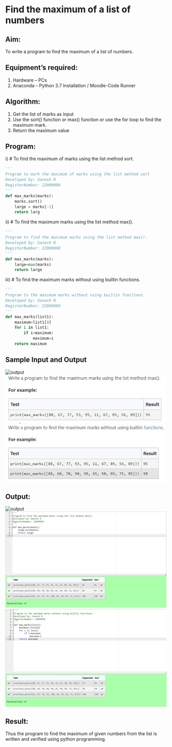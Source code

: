 # Find the maximum of a list of numbers
## Aim:
To write a program to find the maximum of a list of numbers.
## Equipment’s required:
1.	Hardware – PCs
2.	Anaconda – Python 3.7 Installation / Moodle-Code Runner
## Algorithm:
1.	Get the list of marks as input
2.	Use the sort() function or max() function or use the for loop to find the maximum mark.
3.	Return the maximum value
## Program:

i)	# To find the maximum of marks using the list method sort.
```python 
''' 
Program to mark the maximum of marks using the list method sort
Developed by: Ganesh R
RegisterNumber: 22009090
'''
def max_marks(marks):
    marks.sort()
    large = marks[-1]
    return larg
```

ii)	# To find the maximum marks using the list method max().
```Python
''' 
Program to find the maximum marks using the list method max().
Developed by: Ganesh R
RegisterNumber: 22009090
'''
def max_marks(marks):
    large=max(marks)
    return large
```

iii) # To find the maximum marks without using builtin functions.
```Python
''' 
Program to the maximum marks without using builtin functions.
Developed by: Ganesh R
RegisterNumber: 22009090
'''
def max_marks(list1):
    maximum=list1[0]
    for i in list1:
        if i>maximum:
            maximum=i
    return maximum


```
## Sample Input and Output
![output](./img/max_marks1.jpg) 
![output](./Web%20capture_19-1-2023_13910_lms.ai.saveetha.ac.in.jpeg)
![output](./Web%20capture_19-1-2023_13926_lms.ai.saveetha.ac.in.jpeg)

## Output:

![output](./Web%20capture_19-1-2023_13431_lms.ai.saveetha.ac.in.jpeg)
![output](./Web%20capture_19-1-2023_132838_lms.ai.saveetha.ac.in.jpeg)
![output](./Web%20capture_19-1-2023_132858_lms.ai.saveetha.ac.in.jpeg)
## Result:
Thus the program to find the maximum of given numbers from the list is written and verified using python programming.
